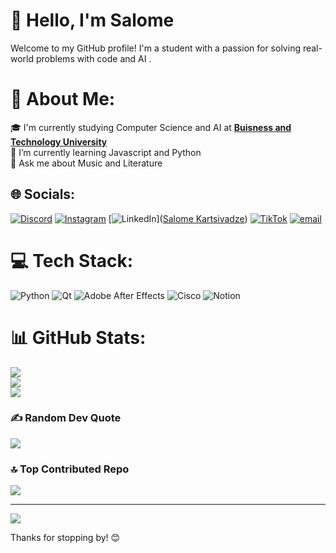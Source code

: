 # 👋 Hello, I'm Salome

Welcome to my GitHub profile! I'm a student with a passion for solving real-world problems with code and AI .

# 💫 About Me:
🎓 I'm currently studying Computer Science and AI at [**Buisness and Technology University**](https://btu.edu.ge/en/home-english/)<br>🌱 I’m currently learning Javascript and Python<br>💬 Ask me about Music and Literature


## 🌐 Socials:
[![Discord](https://img.shields.io/badge/Discord-%237289DA.svg?logo=discord&logoColor=white)](https://discord.gg/salioo.kartso) [![Instagram](https://img.shields.io/badge/Instagram-%23E4405F.svg?logo=Instagram&logoColor=white)](https://instagram.com/skartz____) [![LinkedIn](https://img.shields.io/badge/LinkedIn-%230077B5.svg?logo=linkedin&logoColor=white)]([Salome Kartsivadze](https://www.linkedin.com/in/salome-kartsivadze-833144346/)) [![TikTok](https://img.shields.io/badge/TikTok-%23000000.svg?logo=TikTok&logoColor=white)](https://tiktok.com/@skartz__) [![email](https://img.shields.io/badge/Email-D14836?logo=gmail&logoColor=white)](mailto:qarcivadze.salome6@gmail.com) 

# 💻 Tech Stack:
![Python](https://img.shields.io/badge/python-3670A0?style=for-the-badge&logo=python&logoColor=ffdd54) ![Qt](https://img.shields.io/badge/Qt-%23217346.svg?style=for-the-badge&logo=Qt&logoColor=white) ![Adobe After Effects](https://img.shields.io/badge/Adobe%20After%20Effects-9999FF.svg?style=for-the-badge&logo=Adobe%20After%20Effects&logoColor=white) ![Cisco](https://img.shields.io/badge/cisco-%23049fd9.svg?style=for-the-badge&logo=cisco&logoColor=black) ![Notion](https://img.shields.io/badge/Notion-%23000000.svg?style=for-the-badge&logo=notion&logoColor=white)
# 📊 GitHub Stats:
![](https://github-readme-stats.vercel.app/api?username=Skartz27&theme=dark&hide_border=false&include_all_commits=false&count_private=false)<br/>
![](https://nirzak-streak-stats.vercel.app/?user=Skartz27&theme=dark&hide_border=false)<br/>
![](https://github-readme-stats.vercel.app/api/top-langs/?username=Skartz27&theme=dark&hide_border=false&include_all_commits=false&count_private=false&layout=compact)

### ✍️ Random Dev Quote
![](https://quotes-github-readme.vercel.app/api?type=horizontal&theme=radical)

### 🔝 Top Contributed Repo
![](https://github-contributor-stats.vercel.app/api?username=Skartz27&limit=5&theme=dark&combine_all_yearly_contributions=true)

---
[![](https://visitcount.itsvg.in/api?id=Skartz27&icon=4&color=10)](https://visitcount.itsvg.in)


Thanks for stopping by! 😊
